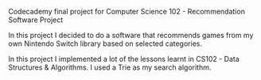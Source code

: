 Codecademy final project for Computer Science 102 - Recommendation Software Project

In this project I decided to do a software that recommends games from my own Nintendo Switch library based on selected categories.

In this project I implemented a lot of the lessons learnt in CS102 - Data Structures & Algorithms. I used a Trie as my search algorithm.
